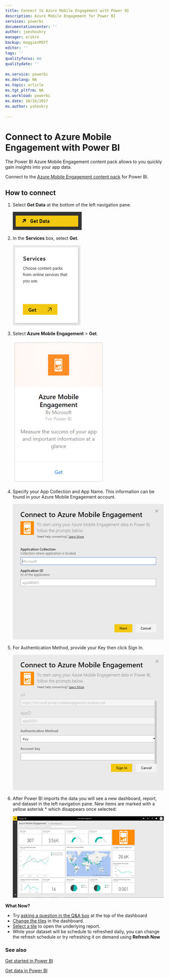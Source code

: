 ```yaml
---
title: Connect to Azure Mobile Engagement with Power BI
description: Azure Mobile Engagement for Power BI
services: powerbi
documentationcenter: ''
author: joeshoukry
manager: erikre
backup: maggiesMSFT
editor: ''
tags: ''
qualityfocus: no
qualitydate: ''

ms.service: powerbi
ms.devlang: NA
ms.topic: article
ms.tgt_pltfrm: NA
ms.workload: powerbi
ms.date: 10/16/2017
ms.author: yshoukry

---
```

# Connect to Azure Mobile Engagement with Power BI
The Power BI Azure Mobile Engagement content pack allows to you quickly gain insights into your app data.

Connect to the [Azure Mobile Engagement content pack](https://app.powerbi.com/groups/me/getdata/services/azme) for Power BI.

## How to connect
1. Select **Get Data** at the bottom of the left navigation pane.
   
    ![](media/powerbi-content-pack-azure-mobile/getdata.png)
2. In the **Services** box, select **Get**.
   
    ![](media/powerbi-content-pack-azure-mobile/Services.PNG)
3. Select **Azure Mobile Engagement** \> **Get**.
   
    ![](media/powerbi-content-pack-azure-mobile/azme.png) 
4. Specify your App Collection and App Name. This information can be found in your Azure Mobile Engagement account.
   
    ![](media/powerbi-content-pack-azure-mobile/Parameters.PNG) 
5. For Authentication Method, provide your Key then click Sign In.
   
    ![](media/powerbi-content-pack-azure-mobile/Creds.PNG)
6. After Power BI imports the data you will see a new dashboard, report, and dataset in the left navigation pane. New items are marked with a yellow asterisk \* which disappears once selected:
   
    ![](media/powerbi-content-pack-azure-mobile/Dashboard.png)

 **What Now?**

* Try [asking a question in the Q&A box](service-q-and-a.md) at the top of the dashboard
* [Change the tiles](service-dashboard-edit-tile.md) in the dashboard.
* [Select a tile](service-dashboard-tiles.md) to open the underlying report.
* While your dataset will be schedule to refreshed daily, you can change the refresh schedule or try refreshing it on demand using **Refresh Now**

### See also
[Get started in Power BI](service-get-started.md)

[Get data in Power BI](service-get-data.md)

